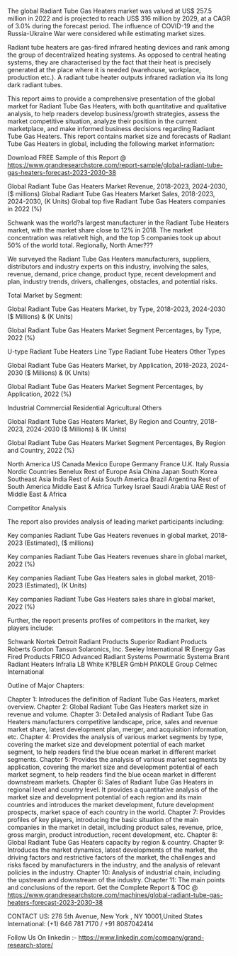 
The global Radiant Tube Gas Heaters market was valued at US$ 257.5 million in 2022 and is projected to reach US$ 316 million by 2029, at a CAGR of 3.0% during the forecast period. The influence of COVID-19 and the Russia-Ukraine War were considered while estimating market sizes.

Radiant tube heaters are gas-fired infrared heating devices and rank among the group of decentralized heating systems. As opposed to central heating systems, they are characterised by the fact that their heat is precisely generated at the place where it is needed (warehouse, workplace, production etc.). A radiant tube heater outputs infrared radiation via its long dark radiant tubes.

This report aims to provide a comprehensive presentation of the global market for Radiant Tube Gas Heaters, with both quantitative and qualitative analysis, to help readers develop business/growth strategies, assess the market competitive situation, analyze their position in the current marketplace, and make informed business decisions regarding Radiant Tube Gas Heaters. This report contains market size and forecasts of Radiant Tube Gas Heaters in global, including the following market information:

Download FREE Sample of this Report @ https://www.grandresearchstore.com/report-sample/global-radiant-tube-gas-heaters-forecast-2023-2030-38

Global Radiant Tube Gas Heaters Market Revenue, 2018-2023, 2024-2030, ($ millions)
Global Radiant Tube Gas Heaters Market Sales, 2018-2023, 2024-2030, (K Units)
Global top five Radiant Tube Gas Heaters companies in 2022 (%)

Schwank was the world?s largest manufacturer in the Radiant Tube Heaters market, with the market share close to 12% in 2018. The market concentration was relativelt high, and the top 5 companies took up about 50% of the world total. Regionally, North Amer???

We surveyed the Radiant Tube Gas Heaters manufacturers, suppliers, distributors and industry experts on this industry, involving the sales, revenue, demand, price change, product type, recent development and plan, industry trends, drivers, challenges, obstacles, and potential risks.

Total Market by Segment:

Global Radiant Tube Gas Heaters Market, by Type, 2018-2023, 2024-2030 ($ Millions) & (K Units)

Global Radiant Tube Gas Heaters Market Segment Percentages, by Type, 2022 (%)

U-type Radiant Tube Heaters
Line Type Radiant Tube Heaters
Other Types

Global Radiant Tube Gas Heaters Market, by Application, 2018-2023, 2024-2030 ($ Millions) & (K Units)

Global Radiant Tube Gas Heaters Market Segment Percentages, by Application, 2022 (%)

Industrial
Commercial
Residential
Agricultural
Others

Global Radiant Tube Gas Heaters Market, By Region and Country, 2018-2023, 2024-2030 ($ Millions) & (K Units)

Global Radiant Tube Gas Heaters Market Segment Percentages, By Region and Country, 2022 (%)

North America
US
Canada
Mexico
Europe
Germany
France
U.K.
Italy
Russia
Nordic Countries
Benelux
Rest of Europe
Asia
China
Japan
South Korea
Southeast Asia
India
Rest of Asia
South America
Brazil
Argentina
Rest of South America
Middle East & Africa
Turkey
Israel
Saudi Arabia
UAE
Rest of Middle East & Africa

Competitor Analysis

The report also provides analysis of leading market participants including:

Key companies Radiant Tube Gas Heaters revenues in global market, 2018-2023 (Estimated), ($ millions)

Key companies Radiant Tube Gas Heaters revenues share in global market, 2022 (%)

Key companies Radiant Tube Gas Heaters sales in global market, 2018-2023 (Estimated), (K Units)

Key companies Radiant Tube Gas Heaters sales share in global market, 2022 (%)

Further, the report presents profiles of competitors in the market, key players include:

Schwank
Nortek
Detroit Radiant Products
Superior Radiant Products
Roberts Gordon
Tansun
Solaronics, Inc.
Seeley International
IR Energy
Gas Fired Products
FRICO
Advanced Radiant Systems
Powrmatic
Systema
Brant Radiant Heaters
Infralia
LB White
K?BLER GmbH
PAKOLE Group
Celmec International

Outline of Major Chapters:

Chapter 1: Introduces the definition of Radiant Tube Gas Heaters, market overview.
Chapter 2: Global Radiant Tube Gas Heaters market size in revenue and volume.
Chapter 3: Detailed analysis of Radiant Tube Gas Heaters manufacturers competitive landscape, price, sales and revenue market share, latest development plan, merger, and acquisition information, etc.
Chapter 4: Provides the analysis of various market segments by type, covering the market size and development potential of each market segment, to help readers find the blue ocean market in different market segments.
Chapter 5: Provides the analysis of various market segments by application, covering the market size and development potential of each market segment, to help readers find the blue ocean market in different downstream markets.
Chapter 6: Sales of Radiant Tube Gas Heaters in regional level and country level. It provides a quantitative analysis of the market size and development potential of each region and its main countries and introduces the market development, future development prospects, market space of each country in the world.
Chapter 7: Provides profiles of key players, introducing the basic situation of the main companies in the market in detail, including product sales, revenue, price, gross margin, product introduction, recent development, etc.
Chapter 8: Global Radiant Tube Gas Heaters capacity by region & country.
Chapter 9: Introduces the market dynamics, latest developments of the market, the driving factors and restrictive factors of the market, the challenges and risks faced by manufacturers in the industry, and the analysis of relevant policies in the industry.
Chapter 10: Analysis of industrial chain, including the upstream and downstream of the industry.
Chapter 11: The main points and conclusions of the report.
Get the Complete Report & TOC @ https://www.grandresearchstore.com/machines/global-radiant-tube-gas-heaters-forecast-2023-2030-38

CONTACT US:
276 5th Avenue, New York , NY 10001,United States
International: (+1) 646 781 7170 / +91 8087042414

Follow Us On linkedin :- https://www.linkedin.com/company/grand-research-store/
